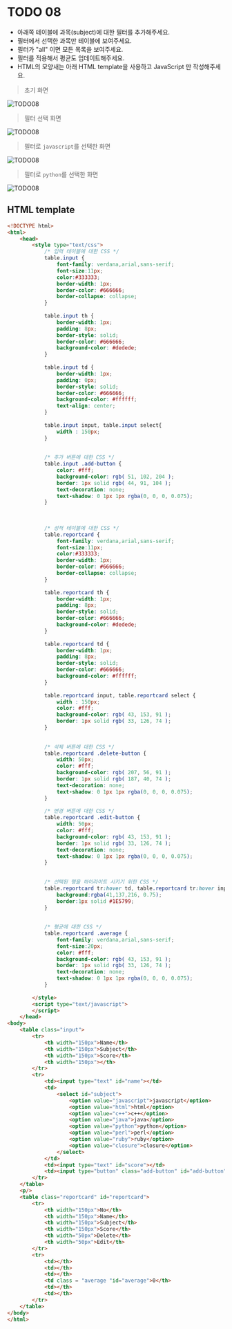 ﻿TODO 08
========

* 아래쪽 테이블에 과목(subject)에 대한 필터를 추가해주세요.
* 필터에서 선택한 과목만 테이블에 보여주세요.
* 필터가 "all" 이면 모든 목록을 보여주세요.
* 필터를 적용해서 평균도 업데이트해주세요.
* HTML의 모양새는 아래 HTML template을 사용하고 JavaScript 만 작성해주세요.


> 초기 화면

![TODO08](https://raw.githubusercontent.com/lightsh/jsstudy/master/03/todo/images/todo_08.png)


> 필터 선택 화면

![TODO08](https://raw.githubusercontent.com/lightsh/jsstudy/master/03/todo/images/todo_08_filter.png)


> 필터로 `javascript`를 선택한 화면

![TODO08](https://raw.githubusercontent.com/lightsh/jsstudy/master/03/todo/images/todo_08_filter_javascript.png)


> 필터로 `python`를 선택한 화면

![TODO08](https://raw.githubusercontent.com/lightsh/jsstudy/master/03/todo/images/todo_08_filter_python.png)

## HTML template

```html
<!DOCTYPE html> 
<html>
	<head>
		<style type="text/css">
			/* 입력 테이블에 대한 CSS */
			table.input {
				font-family: verdana,arial,sans-serif;
				font-size:11px;
				color:#333333;
				border-width: 1px;
				border-color: #666666;
				border-collapse: collapse;				
			}
			
			table.input th {
				border-width: 1px;
				padding: 8px;
				border-style: solid;
				border-color: #666666;
				background-color: #dedede;				
			}
			
			table.input td {
				border-width: 1px;
				padding: 0px;
				border-style: solid;
				border-color: #666666;
				background-color: #ffffff;
				text-align: center;
			}	
			
			table.input input, table.input select{
				width : 150px;
			}	
		
			
			/* 추가 버튼에 대한 CSS */
			table.input .add-button {
				color: #fff;
				background-color: rgb( 51, 102, 204 );
				border: 1px solid rgb( 44, 91, 104 );	
				text-decoration: none;
				text-shadow: 0 1px 1px rgba(0, 0, 0, 0.075);				
			}
			
			
			
			/* 성적 테이블에 대한 CSS */
			table.reportcard {
				font-family: verdana,arial,sans-serif;
				font-size:11px;
				color:#333333;
				border-width: 1px;
				border-color: #666666;
				border-collapse: collapse;				
			}
			
			table.reportcard th {
				border-width: 1px;
				padding: 8px;
				border-style: solid;
				border-color: #666666;
				background-color: #dedede;				
			}
			
			table.reportcard td {
				border-width: 1px;
				padding: 8px;
				border-style: solid;
				border-color: #666666;
				background-color: #ffffff;
			}
			
			table.reportcard input, table.reportcard select {
				width : 150px;
				color: #fff;
				background-color: rgb( 43, 153, 91 );
				border: 1px solid rgb( 33, 126, 74 );				
			}	
			
			
			/* 삭제 버튼에 대한 CSS */
			table.reportcard .delete-button {
				width: 50px;
				color: #fff;
				background-color: rgb( 207, 56, 91 );
				border: 1px solid rgb( 187, 40, 74 );
				text-decoration: none;
				text-shadow: 0 1px 1px rgba(0, 0, 0, 0.075);				
			}			
				
			/* 변경 버튼에 대한 CSS */
			table.reportcard .edit-button {
				width: 50px;
				color: #fff;
				background-color: rgb( 43, 153, 91 );
				border: 1px solid rgb( 33, 126, 74 );
				text-decoration: none;
				text-shadow: 0 1px 1px rgba(0, 0, 0, 0.075);				
			}	
			
			
			/* 선택된 행을 하이라이트 시키기 위한 CSS */
			table.reportcard tr:hover td, table.reportcard tr:hover input, table.reportcard tr:hover select{
				background:rgba(41,137,216, 0.75);
				border:1px solid #1E5799;
			}
		
			
			/* 평균에 대한 CSS */
			table.reportcard .average {
				font-family: verdana,arial,sans-serif;
				font-size:20px;
				color: #fff;
				background-color: rgb( 43, 153, 91 );
				border: 1px solid rgb( 33, 126, 74 );
				text-decoration: none;
				text-shadow: 0 1px 1px rgba(0, 0, 0, 0.075);				
			}			
			
		</style>
		<script type="text/javascript">
		</script>
	</head>
<body>               
	<table class="input">
		<tr> 
			<th width="150px">Name</th>
			<th width="150px">Subject</th>
			<th width="150px">Score</th>
			<th width="150px"></th>
		</tr>
		<tr> 
			<td><input type="text" id="name"></td>
			<td>
				<select id="subject">
					<option value="javascript">javascript</option>
					<option value="html">html</option>
					<option value="c++">c++</option>
					<option value="java">java</option>
					<option value="python">python</option>
					<option value="perl">perl</option>
					<option value="ruby">ruby</option>
					<option value="closure">closure</option>
				</select>
			</td>
			<td><input type="text" id="score"></td>
			<td><input type="button" class="add-button" id="add-button" value="add"></td>
		</tr>		
	</table> 
	<p/>
	<table class="reportcard" id="reportcard">
		<tr> 
			<th width="150px">No</th>
			<th width="150px">Name</th>
			<th width="150px">Subject</th>
			<th width="150px">Score</th>
			<th width="50px">Delete</th>
			<th width="50px">Edit</th>
		</tr>	
		<tr> 
			<td></th>
			<td></th>
			<td></th>
			<td class = "average "id="average">0</th>
			<td></th>
			<td></th>
		</tr>		
	</table>  
</body>
</html>
```




